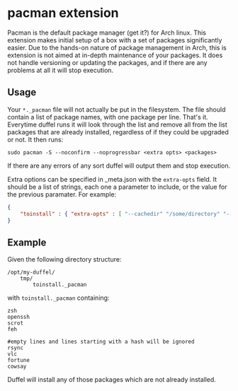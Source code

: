 # pacman extension

Pacman is the default package manager (get it?) for Arch linux. This extension makes initial setup
of a box with a set of packages significantly easier. Due to the hands-on nature of package management
in Arch, this is extension is not aimed at in-depth maintenance of your packages. It does not handle
versioning or updating the packages, and if there are any problems at all it will stop execution.

## Usage

Your `*._pacman` file will not actually be put in the filesystem. The file should contain a list of
package names, with one package per line. That's it. Everytime duffel runs it will look through
the list and remove all from the list packages that are already installed, regardless of if they could be upgraded
or not. It then runs:
```
sudo pacman -S --noconfirm --noprogressbar <extra opts> <packages>
```

If there
are any errors of any sort duffel will output them and stop execution.

Extra options can be specified in _meta.json with the `extra-opts` field. It should be a list of
strings, each one a parameter to include, or the value for the previous paramater. For example:
```json
{
    "toinstall" : { "extra-opts" : [ "--cachedir" "/some/directory" "--debug" ] }
}
```

## Example

Given the following directory structure:
```
/opt/my-duffel/
    tmp/
        toinstall._pacman
```

with `toinstall._pacman` containing:
```
zsh
openssh
scrot
feh

#empty lines and lines starting with a hash will be ignored
rsync
vlc
fortune
cowsay
```

Duffel will install any of those packages which are not already installed.
